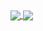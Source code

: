 <a href="https://github.com/masanetes/github-readme-stats">
  <img align="center" src="https://github-readme-stats.vercel.app/api?username=masanetes&show_icons=true" />
</a>
<a href="https://github.com/masanetes/github-readme-stats">
  <img align="center" src="github-readme-stats.vercel.app/api/top-langs/?username=masanetes&layout=compact" />
</a>

<!--
**masanetes/masanetes** is a ✨ _special_ ✨ repository because its `README.md` (this file) appears on your GitHub profile.

Here are some ideas to get you started:

- 🔭 I’m currently working on ...
- 🌱 I’m currently learning ...
- 👯 I’m looking to collaborate on ...
- 🤔 I’m looking for help with ...
- 💬 Ask me about ...
- 📫 How to reach me: ...
- 😄 Pronouns: ...
- ⚡ Fun fact: ...
-->
